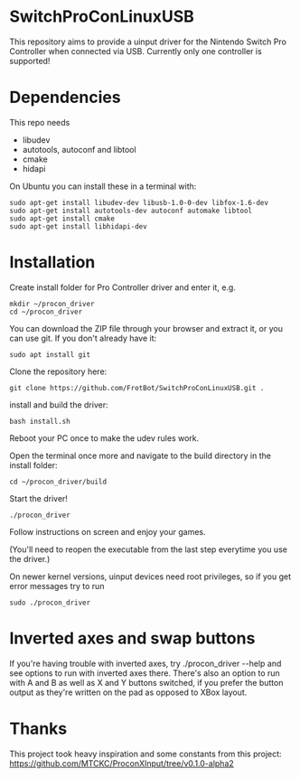 # SwitchProConLinuxUSB
This repository aims to provide a uinput driver for the Nintendo Switch Pro Controller when connected via USB.
Currently only one controller is supported!

# Dependencies

This repo needs 

- libudev
- autotools, autoconf and libtool
- cmake
- hidapi

On Ubuntu you can install these in a terminal with:
```
sudo apt-get install libudev-dev libusb-1.0-0-dev libfox-1.6-dev
sudo apt-get install autotools-dev autoconf automake libtool
sudo apt-get install cmake
sudo apt-get install libhidapi-dev
```
# Installation

Create install folder for Pro Controller driver and enter it, e.g.
```
mkdir ~/procon_driver
cd ~/procon_driver
```
You can download the ZIP file through your browser and extract it, or you can use git. If you don't already have it:
```
sudo apt install git
```
Clone the repository here:
```
git clone https://github.com/FrotBot/SwitchProConLinuxUSB.git .
```
install and build the driver:
```
bash install.sh
```

Reboot your PC once to make the udev rules work.

Open the terminal once more and navigate to the build directory in the install folder:
```
cd ~/procon_driver/build
```

Start the driver!
```
./procon_driver
```

Follow instructions on screen and enjoy your games.

(You'll need to reopen the executable from the last step everytime you use the driver.)

On newer kernel versions, uinput devices need root privileges, so if you get error messages try to run
```
sudo ./procon_driver
```

# Inverted axes and swap buttons 

If you're having trouble with inverted axes, try ./procon_driver --help and see options to run with inverted axes there.
There's also an option to run with A and B as well as X and Y buttons switched, if you prefer the button output as they're written on the pad as opposed to XBox layout.


# Thanks

This project took heavy inspiration and some constants from this project:
https://github.com/MTCKC/ProconXInput/tree/v0.1.0-alpha2





